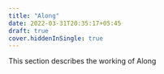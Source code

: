 ```yaml
---
title: "Along"
date: 2022-03-31T20:35:17+05:45
draft: true
cover.hiddenInSingle: true
---
```


This section describes the working of Along
